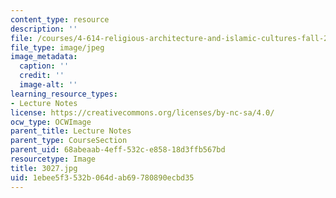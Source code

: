 ```yaml
---
content_type: resource
description: ''
file: /courses/4-614-religious-architecture-and-islamic-cultures-fall-2002/1ebee5f3532b064dab69780890ecbd35_3027.jpg
file_type: image/jpeg
image_metadata:
  caption: ''
  credit: ''
  image-alt: ''
learning_resource_types:
- Lecture Notes
license: https://creativecommons.org/licenses/by-nc-sa/4.0/
ocw_type: OCWImage
parent_title: Lecture Notes
parent_type: CourseSection
parent_uid: 68abeaab-4eff-532c-e858-18d3ffb567bd
resourcetype: Image
title: 3027.jpg
uid: 1ebee5f3-532b-064d-ab69-780890ecbd35
---
```

